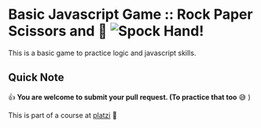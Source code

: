 # Basic Javascript Game :: Rock Paper Scissors and :lizard: ![Spock Hand!](https://img.icons8.com/ios/50/000000/star-trek-gesture.png "Spock Hand")

This is a basic game to practice logic and javascript skills.

## Quick Note

:+1: **You are welcome to submit your pull request. (To practice that too** :sweat_smile: )

This is part of a course at [platzi](https://platzi.com/clases/basico-javascript/) :green_heart:
